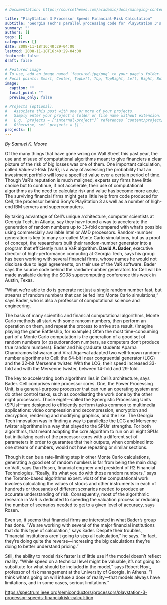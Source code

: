 ```yaml
---
# Documentation: https://sourcethemes.com/academic/docs/managing-content/

title: "PlayStation 3 Processor Speeds Financial-Risk Calculation"
subtitle: "Georgia Tech's parallel processing code for PlayStation 3's Cell processor makes mountains of random numbers to improve Value-at-Risk and other important algorithms"
summary: ""
authors: []
tags: []
categories: []
date: 2008-11-18T16:40:29-04:00
lastmod: 2008-11-18T16:40:29-04:00
featured: false
draft: false

# Featured image
# To use, add an image named `featured.jpg/png` to your page's folder.
# Focal points: Smart, Center, TopLeft, Top, TopRight, Left, Right, BottomLeft, Bottom, BottomRight.
image:
  caption: ""
  focal_point: ""
  preview_only: false

# Projects (optional).
#   Associate this post with one or more of your projects.
#   Simply enter your project's folder or file name without extension.
#   E.g. `projects = ["internal-project"]` references `content/project/deep-learning/index.md`.
#   Otherwise, set `projects = []`.
projects: []
---
```


*By Samuel K. Moore*

Of the many things that have gone wrong on Wall Street this past year, the use and misuse of computational algorithms meant to give financiers a clear picture of the risk of big losses was one of them. One important calculation, called Value-at-Risk (VaR), is a way of assessing the probability that an investment portfolio will lose a specified value over a certain period of time. Though VaR’s reputation is much maligned, experts say firms have little choice but to continue, if not accelerate, their use of computational algorithms as the need to calculate risk and value has become more acute. The surviving financial firms might get a little help from code produced for Cell, the processor behind Sony’s PlayStation 3 as well as a number of high-end IBM servers and supercomputers.

By taking advantage of Cell’s unique architecture, computer scientists at Georgia Tech, in Atlanta, say they have found a way to accelerate the generation of random numbers up to 33-fold compared with what’s possible using commercially available Intel or AMD processors. Random-number generation is key to many so-called Monte Carlo simulations, but as a proof of concept, the researchers built their random-number generator into a program that efficiently runs a VaR algorithm. **David A. Bader**, executive director of high-performance computing at Georgia Tech, says his group has been working with several financial firms, whose names he would not disclose due to legal agreements, on their use of the VaR software. Bader says the source code behind the random-number generators for Cell will be made available during the SC08 supercomputing conference this week in Austin, Texas.

”What we’re able to do is generate not just a single random number fast, but streams of random numbers that can be fed into Monte Carlo simulations,” says Bader, who is also a professor of computational science and engineering.

The basis of many scientific and financial computational algorithms, Monte Carlo methods all start with some random numbers, then perform an operation on them, and repeat the process to arrive at a result. (Imagine playing the game Battleship, for example.) Often the most time-consuming part of a Monte Carlo computation is the generation of a good set of random numbers (or pseudorandom numbers, as computers don’t produce true random numbers). Bader and his graduate students Aparna Chandramowlishwaran and Virat Agarwal adapted two well-known random-number algorithms to Cell: the 64-bit linear congruential generator (LCG) and the 32-bit Mersenne twister. With the LCG, their speed increased 33-fold and with the Mersenne twister, between 14-fold and 29-fold.

The key to accelerating both algorithms lies in Cell’s architecture, says Bader. Cell comprises nine processor cores. One, the Power Processing Unit, is a general-purpose processor that can run an operating system and do other control tasks, such as coordinating the work done by the other eight processors. Those eight—called the Synergistic Processing Units (SPUs)—are designed to efficiently perform tasks common to multimedia applications: video compression and decompression, encryption and decryption, rendering and modifying graphics, and the like. The Georgia Tech innovation was in finding a way to parallelize the LCG and Mersenne twister algorithms in a way that played to the SPUs’ strengths. For both algorithms, that meant adapting the core algorithm to run on all eight SPUs but initializing each of the processor cores with a different set of parameters in order to guarantee that their outputs, when combined into one stream of numbers, would not have repeating or similar sections.

Though it can be a rate-limiting step in other Monte Carlo calculations, generating a good set of random numbers is far from being the main drag on VaR, says Dan Rosen, financial engineer and president of R2 Financial Technologies. ”Really, it’s what you do with those random numbers,” says the Toronto-based algorithms expert. Most of the computational work involves calculating the values of stocks and other instruments in each of hundreds or thousands of different scenarios needed to produce an accurate understanding of risk. Consequently, most of the algorithmic research in VaR is dedicated to speeding the valuation process or reducing the number of scenarios needed to get to a given level of accuracy, says Rosen.

Even so, it seems that financial firms are interested in what Bader’s group has done. ”We are working with several of the major financial institutions that do this type of calculation,” says Bader. Despite their troubles, ”financial institutions aren’t going to stop all calculation,” he says. ”In fact, they’re doing quite the reverse—increasing the big calculations they’re doing to better understand pricing.”

Still, the ability to model risk faster is of little use if the model doesn’t reflect reality. ”While speed on a technical level might be valuable, it’s not going to substitute for what should be included in the model,” says Robert Hoyt, professor of risk management at the University of Georgia, in Athens. ”I think what’s going on will infuse a dose of reality—that models always have limitations, and in some cases, serious limitations.”

https://spectrum.ieee.org/semiconductors/processors/playstation-3-processor-speeds-financialrisk-calculation
